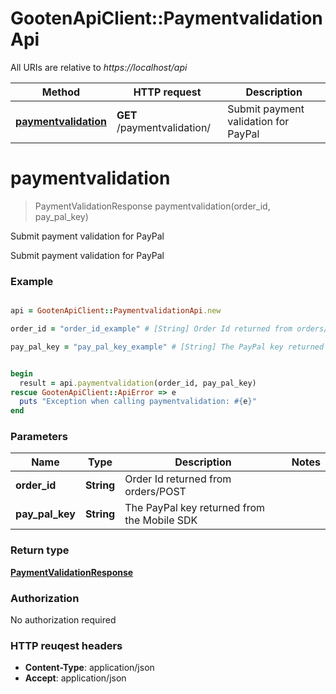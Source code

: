 # GootenApiClient::PaymentvalidationApi

All URIs are relative to *https://localhost/api*

Method | HTTP request | Description
------------- | ------------- | -------------
[**paymentvalidation**](PaymentvalidationApi.md#paymentvalidation) | **GET** /paymentvalidation/ | Submit payment validation for PayPal




# **paymentvalidation**
> PaymentValidationResponse paymentvalidation(order_id, pay_pal_key)

Submit payment validation for PayPal

Submit payment validation for PayPal

### Example
```ruby

api = GootenApiClient::PaymentvalidationApi.new

order_id = "order_id_example" # [String] Order Id returned from orders/POST

pay_pal_key = "pay_pal_key_example" # [String] The PayPal key returned from the Mobile SDK


begin
  result = api.paymentvalidation(order_id, pay_pal_key)
rescue GootenApiClient::ApiError => e
  puts "Exception when calling paymentvalidation: #{e}"
end
```

### Parameters

Name | Type | Description  | Notes
------------- | ------------- | ------------- | -------------
 **order_id** | **String**| Order Id returned from orders/POST | 
 **pay_pal_key** | **String**| The PayPal key returned from the Mobile SDK | 


### Return type

[**PaymentValidationResponse**](PaymentValidationResponse.md)

### Authorization

No authorization required

### HTTP reuqest headers

 - **Content-Type**: application/json
 - **Accept**: application/json





